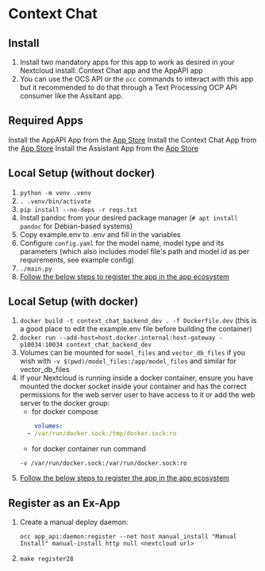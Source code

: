# Context Chat

## Install

1. Install two mandatory apps for this app to work as desired in your Nextcloud install: Context Chat app and the AppAPI app
2. You can use the OCS API or the `occ` commands to interact with this app but it recommended to do that through a Text Processing OCP API consumer like the Assitant app.

## Required Apps

Install the AppAPI App from the [App Store](https://apps.nextcloud.com/apps/app_api)
Install the Context Chat App from the [App Store](https://apps.nextcloud.com/apps/context_chat)
Install the Assistant App from the [App Store](https://apps.nextcloud.com/apps/assistant)

## Local Setup (without docker)

1. `python -m venv .venv`
2. `. .venv/bin/activate`
3. `pip install --no-deps -r reqs.txt`
4. Install pandoc from your desired package manager (`# apt install pandoc` for Debian-based systems)
5. Copy example.env to .env and fill in the variables
6. Configure `config.yaml` for the model name, model type and its parameters (which also includes model file's path and model id as per requirements, see example config)
7. `./main.py`
8. [Follow the below steps to register the app in the app ecosystem](#register-as-an-ex-app)

## Local Setup (with docker)

1. `docker build -t context_chat_backend_dev . -f Dockerfile.dev` (this is a good place to edit the example.env file before building the container)
2. `docker run --add-host=host.docker.internal:host-gateway -p10034:10034 context_chat_backend_dev`
3. Volumes can be mounted for `model_files` and `vector_db_files` if you wish with `-v $(pwd)/model_files:/app/model_files` and similar for vector_db_files
3. If your Nextcloud is running inside a docker container, ensure you have mounted the docker socket inside your container and has the correct permissions for the web server user to have access to it or add the web server to the docker group:
	- for docker compose
	```yaml
	    volumes:
      - /var/run/docker.sock:/tmp/docker.sock:ro
	```
	- for docker container run command
	```
	-v /var/run/docker.sock:/var/run/docker.sock:ro
	```
4. [Follow the below steps to register the app in the app ecosystem](#register-as-an-ex-app)

## Register as an Ex-App

1. Create a manual deploy daemon:
	```
	occ app_api:daemon:register --net host manual_install "Manual Install" manual-install http null <nextcloud url>
	```
2. `make register28`

